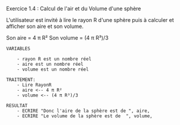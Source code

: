 Exercice 1.4 : Calcul de l'air et du Volume d'une sphère

L'utilisateur est invité à lire le rayon R d'une sphère puis à calculer et afficher son aire et son volume.

Son aire = 4 π R² 
Son volume = (4 π R³)/3

```
VARIABLES

	- rayon R est un nombre réel
	- aire est un nombre réel
	- volume est un nombre réel

TRAITEMENT:
    - Lire RayonR
    - aire <-- 4 π R² 
    - volume <-- (4 π R³)/3

RESULTAT
    - ECRIRE "Donc l'aire de la sphère est de ", aire,
    - ECRIRE "Le volume de la sphère est de  ", volume,
```
